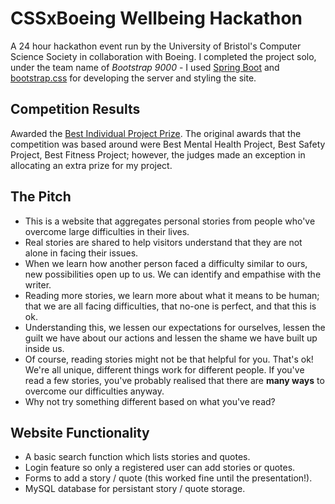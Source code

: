 # CSSxBoeing Wellbeing Hackathon

A 24 hour hackathon event run by the University of Bristol's Computer Science Society in collaboration with Boeing. I completed the project solo, under the team name of *Bootstrap 9000* - I used [Spring Boot](https://spring.io/projects/spring-boot) and [bootstrap.css](https://getbootstrap.com/docs/4.0/getting-started/introduction/) for developing the server and styling the site.

## Competition Results
Awarded the [Best Individual Project Prize](https://twitter.com/CSSBristol/status/1106484984968302592). The original awards that the competition was based around were Best Mental Health Project, Best Safety Project, Best Fitness Project; however, the judges made an exception in allocating an extra prize for my project.

## The Pitch
* This is a website that aggregates personal stories from people who've overcome large difficulties in their lives.
* Real stories are shared to help visitors understand that they are not alone in facing their issues.
* When we learn how another person faced a difficulty similar to ours, new possibilities open up to us. We can identify and empathise with the writer.
* Reading more stories, we learn more about what it means to be human; that we are all facing difficulties, that no-one is perfect, and that this is ok. 
* Understanding this, we lessen our expectations for ourselves, lessen the guilt we have about our actions and lessen the shame we have built up inside us.
* Of course, reading stories might not be that helpful for you. That's ok! We're all unique, different things work for different people. If you've read a few stories, you've probably realised that there are **many ways** to overcome our difficulties anyway.
* Why not try something different based on what you've read?

## Website Functionality
* A basic search function which lists stories and quotes.
* Login feature so only a registered user can add stories or quotes.
* Forms to add a story / quote (this worked fine until the presentation!).
* MySQL database for persistant story / quote storage.
